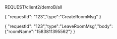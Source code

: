 REQUEST/client2/demoB/all

{ "requestId": "123","type":"CreateRoomMsg" }

{ "requestId": "123","type":"LeaveRoomMsg","body": {"roomName":"1583811395562"} }